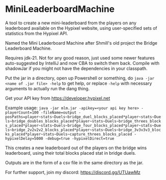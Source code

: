 # MiniLeaderboardMachine

A tool to create a new mini-leaderboard from the players on any leaderboard available on the Hypixel website, using user-specified sets of statistics from the Hypixel API.

Named the Mini Leaderboard Machine after Shmill's old project the Bridge Leaderboard Machine.

Requires jdk-21. Not for any good reason, just used some newer features auto-suggested by IntelliJ and now CBA to switch them back. Compile with shadowJar if you might not have the dependencies in your classpath.

Put the jar in a directory, open up Powershell or something, do `java -jar <name of .jar file> -help` to get help, or replace `-help` with necessary arguments to actually run the dang thing.

Get your API key from https://developer.hypixel.net

Example usage: `java -jar mlm.jar -apikey=<your api key here> -playerCount=100 -fileName=output -posPaths=player~stats~Duels~bridge_duel_blocks_placed*player~stats~Duels~bridge_doubles_blocks_placed*player~stats~Duels~bridge_threes_blocks_placed*player~stats~Duels~bridge_four_blocks_placed*player~stats~Duels~bridge_2v2v2v2_blocks_placed*player~stats~Duels~bridge_3v3v3v3_blocks_placed*player~stats~Duels~capture_threes_blocks_placed -hypixelDelay=5000 -debug=true -hypixelDirect=true`

This creates a new leaderboard out of the players on the bridge wins leaderboard, using their total blocks placed stat in bridge duels.

Outputs are in the form of a csv file in the same directory as the jar.

For further support, join my discord: https://discord.gg/UTUawMz
